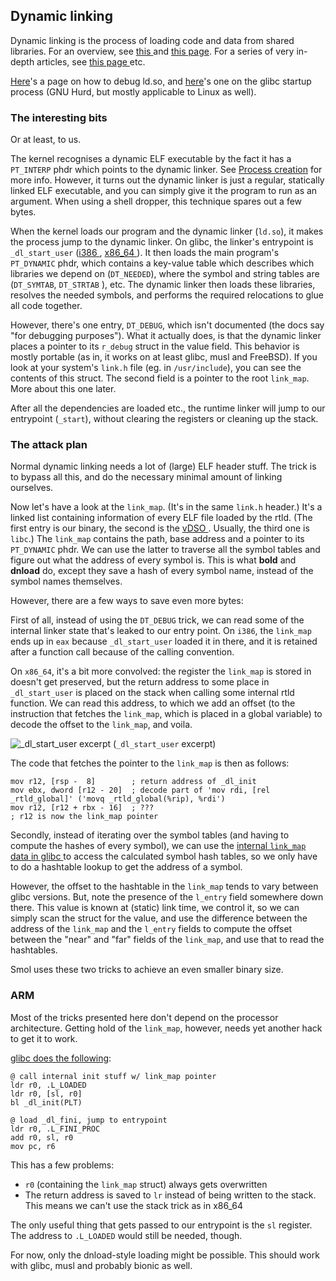 
## Dynamic linking

Dynamic linking is the process of loading code and data from shared libraries.
For an overview, see [this
](https://0x00sec.org/t/linux-internals-dynamic-linking-wizardry/1082) and [
this page](https://0x00sec.org/t/linux-internals-the-art-of-symbol-resolution/1488).
For a series of very in-depth articles, see [this page
](https://www.airs.com/blog/archives/38) etc.

[Here](https://sourceware.org/glibc/wiki/Debugging/Loader_Debugging)'s a page
on how to debug ld.so, and [here](https://www.gnu.org/software/hurd/glibc/startup.html)'s
one on the glibc startup process (GNU Hurd, but mostly applicable to Linux as well).

### The interesting bits

Or at least, to us.

The kernel recognises a dynamic ELF executable by the fact it has a `PT_INTERP`
phdr which points to the dynamic linker. See [Process creation]($docroot$lsc-wiki/explain/proc.html)
for more info. However, it turns out the dynamic linker is just a regular,
statically linked ELF executable, and you can simply give it the program to run
as an argument. When using a shell dropper, this technique spares out a few
bytes.

When the kernel loads our program and the dynamic linker (`ld.so`), it makes
the process jump to the dynamic linker. On glibc, the linker's entrypoint is
`_dl_start_user` ([i386
](https://code.woboq.org/userspace/glibc/sysdeps/i386/dl-machine.h.html#153),
[x86_64
](https://code.woboq.org/userspace/glibc/sysdeps/x86_64/dl-machine.h.html#141)).
It then loads the main program's `PT_DYNAMIC` phdr, which
contains a key-value table which describes which libraries we depend on
(`DT_NEEDED`), where the symbol and string tables are (`DT_SYMTAB`, `DT_STRTAB`
), etc. The dynamic linker then loads these libraries, resolves the needed
symbols, and performs the required relocations to glue all code together.

However, there's one entry, `DT_DEBUG`, which isn't documented (the docs say
"for debugging purposes"). What it actually does, is that the dynamic linker
places a pointer to its `r_debug` struct in the value field. This behavior
is mostly portable (as in, it works on at least glibc, musl and FreeBSD). If
you look at your system's `link.h` file (eg. in `/usr/include`), you can see
the contents of this struct. The second field is a pointer to the root
`link_map`. More about this one later.

After all the dependencies are loaded etc., the runtime linker will jump to our
entrypoint (`_start`), without clearing the registers or cleaning up the stack.

### The attack plan

Normal dynamic linking needs a lot of (large) ELF header stuff. The trick is to
bypass all this, and do the necessary minimal amount of linking ourselves.

Now let's have a look at the `link_map`. (It's in the same `link.h` header.)
It's a linked list containing information of every ELF file loaded by the rtld.
(The first entry is our binary, the second is the [vDSO
](https://lwn.net/Articles/446528/). Usually, the third one is `libc`.) The
`link_map` contains the path, base address and a pointer to its `PT_DYNAMIC`
phdr. We can use the latter to traverse all the symbol tables and figure out
what the address of every symbol is. This is what **bold** and **dnload** do,
except they save a hash of every symbol name, instead of the symbol names
themselves.

However, there are a few ways to save even more bytes:

First of all, instead of using the `DT_DEBUG` trick, we can read some of the
internal linker state that's leaked to our entry point. On `i386`, the
`link_map` ends up in `eax` because `_dl_start_user` loaded it in there, and it
is retained after a function call because of the calling convention.

On `x86_64`, it's a bit more convolved: the register the `link_map` is stored
in doesn't get preserved, but the return address to some place in
`_dl_start_user` is placed on the stack when calling some internal rtld function.
We can read this address, to which we add an offset (to the instruction that
fetches the `link_map`, which is placed in a global variable) to decode the
offset to the `link_map`, and voila.

![_dl_start_user excerpt](https://pcy.ulyssis.be/tmp/img/rtld-hax.png) (`_dl_start_user` excerpt)

The code that fetches the pointer to the `link_map` is then as follows:


    mov r12, [rsp -  8]        ; return address of _dl_init
    mov ebx, dword [r12 - 20]  ; decode part of 'mov rdi, [rel _rtld_global]' ('movq _rtld_global(%rip), %rdi')
    mov r12, [r12 + rbx - 16]  ; ???
    ; r12 is now the link_map pointer

Secondly, instead of iterating over the symbol tables (and having to compute
the hashes of every symbol), we can use the [internal `link_map` data in glibc
](https://code.woboq.org/userspace/glibc/include/link.h.html#link_map) to access
the calculated symbol hash tables, so we only have to do a hashtable lookup to
get the address of a symbol.

However, the offset to the hashtable in the `link_map` tends to vary between
glibc versions. But, note the presence of the `l_entry` field somewhere down
there. This value is known at (static) link time, we control it, so we can
simply scan the struct for the value, and use the difference between the
address of the `link_map` and the `l_entry` fields to compute the offset
between the "near" and "far" fields of the `link_map`, and use that to
read the hashtables.

Smol uses these two tricks to achieve an even smaller binary size.

### ARM

Most of the tricks presented here don't depend on the processor architecture.
Getting hold of the `link_map`, however, needs yet another hack to get it to work.

[glibc does the following](https://code.woboq.org/userspace/glibc/sysdeps/arm/dl-machine.h.html#153):

    @ call internal init stuff w/ link_map pointer
    ldr r0, .L_LOADED
    ldr r0, [sl, r0]
    bl _dl_init(PLT)

    @ load _dl_fini, jump to entrypoint
    ldr r0, .L_FINI_PROC
    add r0, sl, r0
    mov pc, r6
    
This has a few problems:
* `r0` (containing the `link_map` struct) always gets overwritten
* The return address is saved to `lr` instead of being written to the stack. This means we can't use the stack trick as in x86_64

The only useful thing that gets passed to our entrypoint is the `sl` register. The address to `.L_LOADED` would still be needed, though.

For now, only the dnload-style loading might be possible. This should work with glibc, musl and probably bionic as well.
